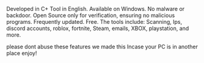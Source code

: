 Developed in C+
Tool in English.
Available on Windows.
No malware or backdoor.
Open Source only for verification, ensuring no malicious programs.
Frequently updated.
Free.
The tools include: Scanning, Ips, discord accounts, roblox, fortnite, Steam, emails, XBOX, playstation, and more.

please dont abuse these features we made this Incase your PC is in another place
enjoy!



